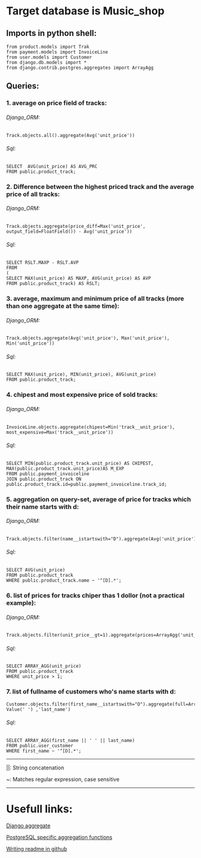 
# Target database is Music_shop
## Imports in python shell:
```
from product.models import Trak
from payment.models import InvoiceLine
from user.models import Customer
from django.db.models import *
from django.contrib.postgres.aggregates import ArrayAgg
```

## Queries:
### 1. average on price field of tracks:
###### Django_ORM:
```Track.objects.all().aggregate(Avg('unit_price'))```
###### Sql:
```
SELECT  AVG(unit_price) AS AVG_PRC
FROM public.product_track;
```

### 2. Difference between the highest priced track and the average price of all tracks:
###### Django_ORM:
```
Track.objects.aggregate(price_diff=Max('unit_price', output_field=FloatField()) - Avg('unit_price'))
```
###### Sql:
```
SELECT RSLT.MAXP - RSLT.AVP
FROM
(
SELECT MAX(unit_price) AS MAXP, AVG(unit_price) AS AVP
FROM public.product_track) AS RSLT;
```

### 3. average, maximum and minimum price of all tracks (more than one aggregate at the same time):
###### Django_ORM:
```
Track.objects.aggregate(Avg('unit_price'), Max('unit_price'), Min('unit_price'))
```
###### Sql:
```
SELECT MAX(unit_price), MIN(unit_price), AVG(unit_price)
FROM public.product_track;
```
 
### 4. chipest and most expensive price of sold tracks:
###### Django_ORM:
```
InvoiceLine.objects.aggregate(chipest=Min('track__unit_price'), most_expensive=Max('track__unit_price'))
```
###### Sql:
```
SELECT MIN(public.product_track.unit_price) AS CHIPEST, MAX(public.product_track.unit_price)AS M_EXP
FROM public.payment_invoiceline
JOIN public.product_track ON public.product_track.id=public.payment_invoiceline.track_id;
```
  
### 5. aggregation on query-set, average of price for tracks which their name starts with d:
###### Django_ORM:
```
Track.objects.filter(name__istartswith="D").aggregate(Avg('unit_price'))
```
###### Sql:
```
SELECT AVG(unit_price)
FROM public.product_track
WHERE public.product_track.name ~ '^[D].*';
```
   
### 6. list of prices for tracks chiper thas 1 dollor (not a practical example):
###### Django_ORM:
```
Track.objects.filter(unit_price__gt=1).aggregate(prices=ArrayAgg('unit_price'))
```
###### Sql:
```
SELECT ARRAY_AGG(unit_price)
FROM public.product_track
WHERE unit_price > 1;
```

### 7. list of fullname of customers who's name starts with d:
```
Customer.objects.filter(first_name__istartswith="D").aggregate(full=ArrayAgg(Concat('first_name', Value(' ') ,'last_name')
```
###### Sql:
```
SELECT ARRAY_AGG(first_name || ' ' || last_name)
FROM public.user_customer
WHERE first_name ~ '^[D].*';
```
_______________________________________________________

||: String concatenation

~: Matches regular expression, case sensitive

_______________________________________________________
# Usefull links:
[Django aggregate](https://docs.djangoproject.com/en/3.2/topics/db/aggregation/)

[PostgreSQL specific aggregation functions](https://docs.djangoproject.com/en/3.2/ref/contrib/postgres/aggregates/)

[Writing readme in github](https://docs.github.com/en/github/writing-on-github/getting-started-with-writing-and-formatting-on-github/basic-writing-and-formatting-syntax)

